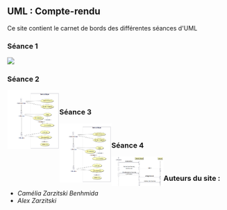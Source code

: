 ## UML : Compte-rendu

Ce site contient le carnet de bords des différentes séances d'UML

### Séance 1 
[<img src="http://fortimelp.fr/250-large_default/formation-uml-analyse-et-conception-4-jours.jpg" align="left" width="120" /><br />](https://chouette3000.github.io/ProjetUML/Seance1/)

### Séance 2
[<img src="img/useCase.png" align="left" width="120" /><br />](https://chouette3000.github.io/ProjetUML/Seance2/)

### Séance 3
[<img src="img/useCase.png" align="left" width="120" /><br />](https://chouette3000.github.io/ProjetUML/Seance3/)

### Séance 4
[<img src="img/diagSequence.png" align="left" width="120" /><br />](https://chouette3000.github.io/ProjetUML/Seance4/)
	
### Auteurs du site : 

- _Camélia Zarzitski Benhmida_ 
- _Alex Zarzitski_
